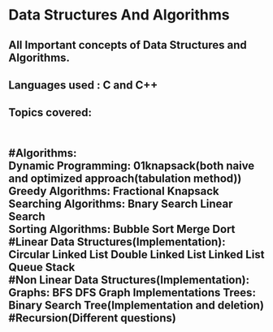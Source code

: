 <h1>Data Structures And Algorithms</h1>
<!-- TABLE OF CONTENTS -->
<h2>All Important concepts of Data Structures and Algorithms.</h2>
<h2>Languages used : C and C++<h2>
<h2>Topics covered:<h2>
<br>
#Algorithms:
<br>
    Dynamic Programming:
        01knapsack(both naive and optimized approach(tabulation method))
    <br>
    Greedy Algorithms:
        Fractional Knapsack
    <br>
    Searching Algorithms:
        Bnary Search
        Linear Search
    <br>
    Sorting Algorithms:
        Bubble Sort
        Merge Dort
<br>
#Linear Data Structures(Implementation):
    Circular Linked List
	Double Linked List
	Linked List
	Queue
	Stack
<br>
#Non Linear Data Structures(Implementation):
	Graphs:
		BFS
		DFS
		Graph Implementations
	Trees:
		Binary Search Tree(Implementation and deletion)
<br>
#Recursion(Different questions)
